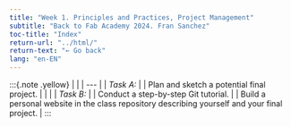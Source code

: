 ```yaml
---
title: "Week 1. Principles and Practices, Project Management"
subtitle: "Back to Fab Academy 2024. Fran Sanchez"
toc-title: "Index"
return-url: "../html/"
return-text: "← Go back"
lang: "en-EN"
---
```

:::{.note .yellow}
|     |
| --- |
| *Task A:* |
| Plan and sketch a potential final project.  |
|     |
| *Task B:* |
| Conduct a step-by-step Git tutorial. |
| Build a personal website in the class repository describing yourself and your final project. |
:::

